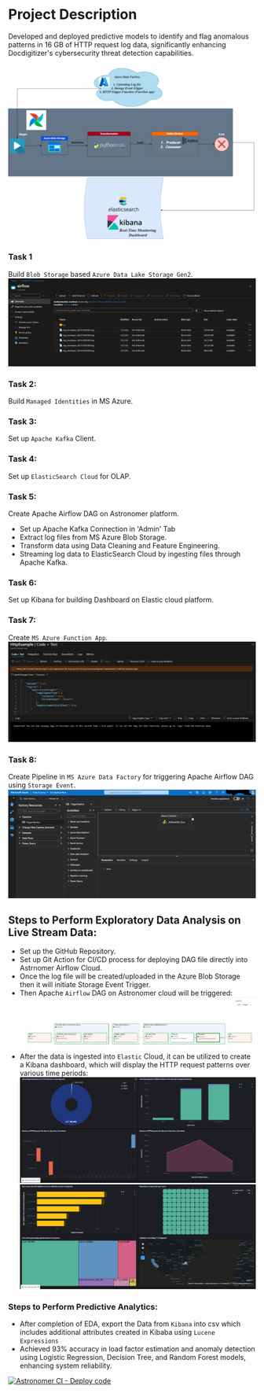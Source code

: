 # Project Description
Developed and deployed predictive models to identify and flag anomalous patterns in 16 GB of HTTP request log data, significantly enhancing Docdigitizer's cybersecurity threat detection capabilities.

![alt text](airflow_pipeline.png)

### Task 1
Build `Blob Storage` based `Azure Data Lake Storage Gen2`.
![alt text](blobstoragecontainer.png)

### Task 2:
Build `Managed Identities` in MS Azure.

### Task 3:
Set up `Apache Kafka` Client.

### Task 4:
Set up `ElasticSearch Cloud` for OLAP.

### Task 5:
Create Apache Airflow DAG on Astronomer platform.
  - Set up Apache Kafka Connection in 'Admin' Tab
  - Extract log files from MS Azure Blob Storage.
  - Transform data using Data Cleaning and Feature Engineering.
  - Streaming log data to ElasticSearch Cloud by ingesting files through Apache Kafka.

### Task 6:
Set up Kibana for building Dashboard on Elastic cloud platform.

### Task 7:
Create `MS Azure Function App`.
![alt text](azure_function_app.png)

### Task 8:
Create Pipeline in `MS Azure Data Factory` for triggering Apache Airflow DAG using `Storage Event`.
![alt text](storageeventtriggerdatafactory.png)


## Steps to Perform Exploratory Data Analysis on Live Stream Data:
  - Set up the GitHub Repository.
  - Set up Git Action for CI/CD process for deploying DAG file directly into Astrnomer Airflow Cloud.
  - Once the log file will be created/uploaded in the Azure Blob Storage then it will initiate Storage Event Trigger.
  - Then Apache `Airflow` DAG on Astronomer cloud will be triggered:
  ![alt text](airflow_dag.png)
  - After the data is ingested into `Elastic` Cloud, it can be utilized to create a Kibana dashboard, which will display the HTTP request patterns over various time periods:
![alt text](kibana_dashboard.png)
![alt text](kibana_dashboard_2.png)

### Steps to Perform Predictive Analytics:
  - After completion of EDA, export the Data from `Kibana` into csv which includes additional attributes created in Kibaba using `Lucene Expressions`
  - Achieved 93% accuracy in load factor estimation and anomaly detection using Logistic Regression, Decision Tree, and Random Forest models, enhancing system reliability.

[![Astronomer CI - Deploy code](https://github.com/enggabhishek/out-of-pattern-detection/actions/workflows/deploy-to-astro.yaml/badge.svg)](https://github.com/enggabhishek/out-of-pattern-detection/actions/workflows/deploy-to-astro.yaml)
